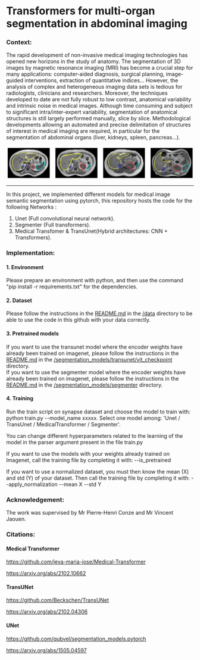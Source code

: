 # Transformers for multi-organ segmentation in abdominal imaging

### Context:
The rapid development of non-invasive medical imaging technologies has opened new horizons in the study of
anatomy. The segmentation of 3D images by magnetic resonance imaging (MRI) has become a crucial step for many applications: computer-aided diagnosis, surgical planning, image-guided interventions, extraction of quantitative indices...
However, the analysis of complex and heterogeneous imaging data sets is tedious for radiologists, clinicians and
researchers. Moreover, the techniques developed to date are not fully robust to low contrast, anatomical variability and intrinsic noise in medical images. Although time consuming and subject to significant intra/inter-expert variability, segmentation of anatomical
structures is still largely performed manually, slice by slice.
Methodological developments allowing an automated and precise delimitation of structures of interest in
medical imaging are required, in particular for the segmentation of abdominal organs (liver, kidneys, spleen, pancreas...).

![image](pictures/Picture1.png)


----
In this project, we implemented different models for medical image semantic segmentation using pytorch, this repository hosts the code for the following Networks :
1. Unet (Full convolutional neural network).
2. Segmenter (Full transformers).
3. Medical Transfomer & TransUnet(Hybrid architectures: CNN + Transformers). 


### Implementation:

####  1. Environment

Please prepare an environment with python, and then use the command "pip install -r requirements.txt" for the dependencies.

####  2. Dataset

Please follow the instructions in the [README.md](data/README.md) in the [/data](data) directory to be able to use the code in this github with your data correctly.

####  3. Pretrained models

If you want to use the transunet model where the encoder weights have already been trained on imagenet, please follow the instructions in the [README.md](segmentation_models/transunet/vit_checkpoint/README.md) in the [/segmentation_models/transunet/vit_checkpoint](segmentation_models/transunet/vit_checkpoint) directory.  
If you want to use the segmenter model where the encoder weights have already been trained on imagenet, please follow the instructions in the [README.md](segmentation_models/segmenter/README.md) in the [/segmentation_models/segmenter](segmentation_models/segmenter) directory.

####  4. Training

Run the train script on synapse dataset and choose the model to train with: python train.py --model_name xxxxx. Select one model among: 'Unet / TransUnet / MedicalTransformer / Segmenter'.

You can change different hyperparameters related to the learning of the model in the parser argument present in the file train.py

If you want to use the models with your weights already trained on Imagenet, call the training file by completing it with: --is_pretrained

If you want to use a normalized dataset, you must then know the mean (X) and std (Y) of your dataset. 
Then call the training file by completing it with: --apply_normalization --mean X --std Y


### Acknowledgement:
The work was supervised by Mr Pierre-Henri Conze and Mr Vincent Jaouen.


### Citations:

#### Medical Transformer
https://github.com/jeya-maria-jose/Medical-Transformer

https://arxiv.org/abs/2102.10662 

#### TransUNet
https://github.com/Beckschen/TransUNet

https://arxiv.org/abs/2102.04306

#### UNet
https://github.com/qubvel/segmentation_models.pytorch

https://arxiv.org/abs/1505.04597

